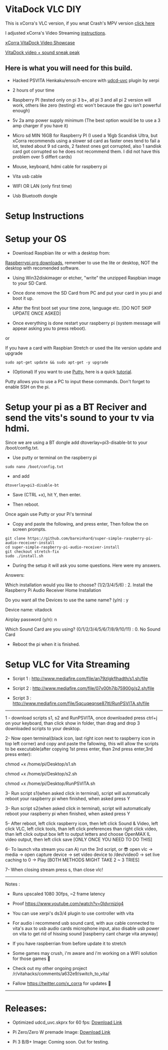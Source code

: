 # VitaDock VLC DIY

This is xCorra's VLC version, if you wnat Crash's MPV version [click here](https://github.com/CrashCortez/vitadock-setup)

I adjusted xCorra's Video Streaming [instructions](https://www.reddit.com/r/vitahacks/comments/a7x735/psvitaopi_vita_video_out_with_raspberry_pi/).

[xCorra VitaDock Video Showcase](https://www.youtube.com/watch?v=do6uWdvBSWk)

[VitaDock video + sound sneak peak](https://youtu.be/uhU4KG8FZ6s)

Here is what you will need for this build.
----------
- Hacked PSVITA Henkaku/enso/h-encore with [udcd-uvc](https://github.com/xerpi/vita-udcd-uvc) plugin by xerpi

- 2 hours of your time

- Raspberry PI (tested only on pi 3 b+, all pi 3 and all pi 2 version will work, others like zero (testing) etc won't because the gpu isn’t powerful enough)

- 5v 2a amp power supply minimum (The best option would be to use a 3 amp charger if you have it)

- Micro sd MIN 16GB for Raspberry PI (I used a 16gb Scandisk Ultra, but xCorra recommends using a slower sd card as faster ones tend to fail a lot, tested about 9 sd cards, 2 fastest ones got corrupted, also 1 sandisk card got corrupted so he does not recommend them. I did not have this problem over 5 differt cards)

- Mouse, keyboard, hdmi cable for raspberry pi

- Vita usb cable

- WIFI OR LAN (only first time)

- Usb Bluetooth dongle

# Setup Instructions

# Setup your OS

- Download Raspbian lite or with a desktop from:

[Raspberrypi.org downloads](https://www.raspberrypi.org/downloads/raspbian/), remember to use the lite or desktop, NOT the desktop with recomended software.

- Using Win32diskimager or etcher, "write" the unzipped Raspbian image to your SD Card. 

- Once done remove the SD Card from PC and put your card in you pi and boot it up.

- After the first boot set your time zone, language etc. [DO NOT SKIP UPDATE ONCE ASKED] 

- Once everything is done restart your raspberry pi (system message will appear asking you to press reboot).

or 

If you have a card with Raspbian Stretch or used the lite version update and upgrade
```
sudo apt-get update && sudo apt-get -y upgrade
```
- (Optional) If you want to use [Putty](https://www.putty.org/), here is a quick [tutorial](https://youtu.be/h3_zNvAvJtE).

Putty allows you to use a PC to input these commands. Don't forget to enable SSH on the pi. 

# Setup your pi as a BT Reciver and send the vits's sound to your tv via hdmi. 

Since we are using a BT dongle add dtoverlay=pi3-disable-bt to your /boot/config.txt.

- Use putty or terminal on the raspberry pi
```
sudo nano /boot/config.txt
```
- and add 
```
dtoverlay=pi3-disable-bt
```
- Save (CTRL +x), hit Y, then enter.

- Then reboot. 

Once again use Putty or your Pi's terminal

- Copy and paste the following, and press enter, Then follow the on screen prompts.
```
git clone https://github.com/bareinhard/super-simple-raspberry-pi-audio-receiver-install
cd super-simple-raspberry-pi-audio-receiver-install
git checkout stretch-fix
sudo ./install.sh
```
- During the setup it will ask you some questions. Here were my answers.

Answers:

Which installation would you like to choose? (1/2/3/4/5/6) : 2. Install the Raspberry Pi Audio Receiver Home Installation 

Do you want all the Devices to use the same name? (y/n) : y 

Device name: vitadock 

Airplay password (y/n): n 

Which Sound Card are you using? (0/1/2/3/4/5/6/7/8/9/10/11) : 0. No Sound Card


- Reboot the pi when it is finished.

# Setup VLC for Vita Streaming

- Script 1 : http://www.mediafire.com/file/an79zlgkflhadth/s1.sh/file

- Script 2 : http://www.mediafire.com/file/07v00h7ib75900g/s2.sh/file

- Script 3 : http://www.mediafire.com/file/5qcuqeqnse87ltl/RunPSVITA.sh/file

---------------------------------------------------------------------------------------------------------------------------

1 - download scripts s1, s2 and RunPSVITA, once downloaded press ctrl+j on your keyboard, than click show in folder, than drag and drop 3 downloaded scripts to your desktop.

2- Now open terminal(black icon, last right icon next to raspberry icon in top left corner) and copy and paste the fallowing, this will allow the scripts to be executable(after copying 1st press enter, than 2nd press enter,3rd press enter):

chmod +x /home/pi/Desktop/s1.sh

chmod +x /home/pi/Desktop/s2.sh

chmod +x /home/pi/Desktop/RunPSVITA.sh

3- Run script s1(when asked click in terminal), script will automatically reboot your raspberry pi when finished, when asked press Y

3- Run script s2(when asked click in terminal), script will automatically reboot your raspberry pi when finished, when asked press Y

5- After reboot, left click raspberry icon, then left click Sound & Video, left click VLC, left click tools, than left click preferences than right click video, than left click output box left to output letters and choose OpenMAX IL video output, then left click save [ONLY ONCE YOU NEED TO DO THIS]

6- To launch vita stream you can A) run the 3rd script, or 😎 open vlc -> media -> open capture device -> set video device to /dev/video0 -> set live caching to 0 -> Play [BOTH METHODS MIGHT TAKE 2 ~ 3 TRIES]

7- When closing stream press s, than close vlc!

---------------------------------------------------------------------------------------------------------------------------------------------------------------------------------

Notes :

- Runs upscaled 1080 30fps, ~2 frame latency

- Proof https://www.youtube.com/watch?v=0ldvrnjzig4

- You can use xerpi's ds3/4 plugin to use controller with vita

- For audio i recommend usb sound card, with aux cable connected to vita's aux to usb audio cards microphone input, also disable usb power on vita to get rid of hissing sound [raspberry cant charge vita anyway]

- If you have raspberrian from before update it to stretch

- Some games may crush, i'm aware and i'm working on a WIFI solution for those games 🙂

- Check out my other ongoing project /r/vitahacks/comments/a632e9/switch_to_vita/

- Fallow https://twitter.com/x_corra for updates 🙂


--------------------------------------------------------------------------

# Releases: 
- Optimized udcd_uvc.skprx for 60 fps: [Download Link](https://github.com/CrashCortez/vitadock-vlc/blob/master/plugin/udcd_uvc.skprx)

- Pi Zero/Zero W premade Image: [Download Link](https://drive.google.com/uc?id=1CVzXpNHRVgTN4eUmLZm2jnp9T2DWijxd&export=download) 

- Pi 3 B/B+ Image: Coming soon. Out for testing.
